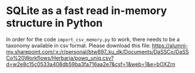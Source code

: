 # SQLite as a fast read in-memory structure in Python

In order for the code `import_csv_memory.py` to work, there needs to be a taxonomy available in csv format.
Please download this file: https://alumni-my.sharepoint.com/:x:/r/personal/btw897_ku_dk/Documents/DaSSCo/DaSSCo%20Workflows/Herbaria/powo_uniq.csv?d=w2e8c15c0533a408db59ba3fa716aa2e7&csf=1&web=1&e=bOXZrn  


